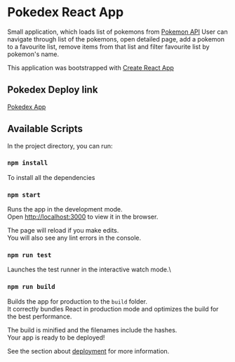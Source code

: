 # Pokedex React App

Small application, which loads list of pokemons from [Pokemon API](https://pokeapi.co/docs/v2)
User can navigate through list of the pokemons, open detailed page, add a pokemon to a favourite list, remove items from that list and filter favourite list by pokemon's name.

This application was bootstrapped with [Create React App](https://github.com/facebook/create-react-app)

## Pokedex Deploy link

[Pokedex App](https://pokedex.h39408.hostru03.fornex.org/)

## Available Scripts

In the project directory, you can run:

### `npm install`

To install all the dependencies

### `npm start`

Runs the app in the development mode.\
Open [http://localhost:3000](http://localhost:3000) to view it in the browser.

The page will reload if you make edits.\
You will also see any lint errors in the console.

### `npm run test`

Launches the test runner in the interactive watch mode.\

### `npm run build`

Builds the app for production to the `build` folder.\
It correctly bundles React in production mode and optimizes the build for the best performance.

The build is minified and the filenames include the hashes.\
Your app is ready to be deployed!

See the section about [deployment](https://facebook.github.io/create-react-app/docs/deployment) for more information.
